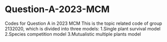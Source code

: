 # Question-A-2023-MCM
Codes for Question A in 2023 MCM
This is the topic related code of group 2132020, which is divided into three models:
1.Single plant survival model
2.Species competition model 
3.Mutualistic multiple plants model
